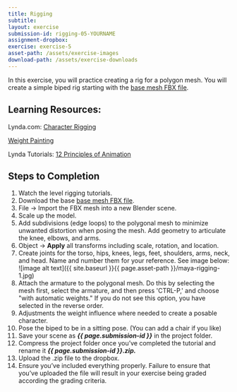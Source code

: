 ```yaml
---
title: Rigging
subtitle: 
layout: exercise
submission-id: rigging-05-YOURNAME
assignment-dropbox: 
exercise: exercise-5
asset-path: /assets/exercise-images
download-path: /assets/exercise-downloads
---
```


In this exercise, you will practice creating a rig for a polygon mesh. You will create a simple biped rig starting with the [base mesh FBX file]({{site.baseurl}}{{page.download-path}}/biped-base-mesh.fbx).

## Learning Resources:

Lynda.com: [Character Rigging](https://www.lynda.com/Blender-tutorials/Rigging-Humanoid-Character-Blender/365285-2.html?org=psu.edu)

[Weight Painting](https://www.youtube.com/watch?v=Tl4qTgwQwYw)

Lynda Tutorials: [12 Principles of Animation](https://www.lynda.com/3ds-Max-tutorials/12-Principles-Animation-CG-Animators/474685-2.html?org=psu.edu)

## Steps to Completion

1. Watch the level rigging tutorials.
2. Download the base [base mesh FBX file]({{site.baseurl}}{{page.download-path}}/biped-base-mesh.fbx).
3. File → Import the FBX mesh into a new Blender scene.
4. Scale up the model.
5. Add subdivisions (edge loops) to the polygonal mesh to minimize unwanted distortion when posing the mesh. Add geometry to articulate the knee, elbows, and arms.
6. Object → **Apply** all transforms including scale, rotation, and location.
7. Create joints for the torso, hips, knees, legs, feet, shoulders, arms, neck, and head. Name and number them for your reference. See image below:
![image alt text]({{ site.baseurl }}{{ page.asset-path }}/maya-rigging-1.jpg)
8. Attach the armature to the polygonal mesh. Do this by selecting the mesh first, select the armature, and then press 'CTRL-P,' and choose "with automatic weights." If you do not see this option, you have selected in the reverse order.
9. Adjustments the weight influence where needed to create a posable character.
10. Pose the biped to be in a sitting pose. (You can add a chair if you like)
11. Save your scene as **_{{ page.submission-id }}_** in the project folder.
12. Compress the project folder once you’ve completed the tutorial and rename it **_{{ page.submission-id }}.zip._**
13. Upload the .zip file to the dropbox.
14. Ensure you’ve included everything properly. Failure to ensure that you’ve uploaded the file will result in your exercise being graded according the grading criteria.